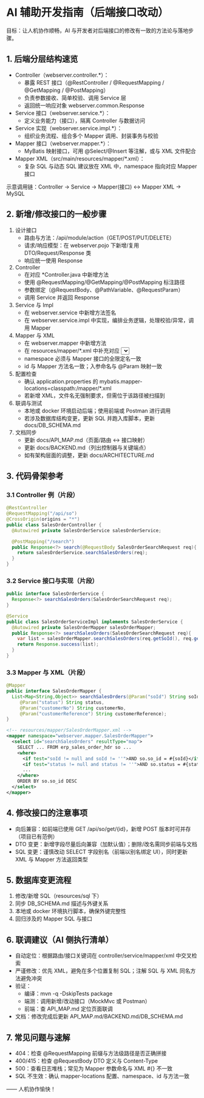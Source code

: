 # AI 辅助开发指南（后端接口改动）

目标：让人机协作顺畅，AI 与开发者对后端接口的修改有一致的方法论与落地步骤。

## 1. 后端分层结构速览
- Controller（webserver.controller.*）：
  - 暴露 REST 接口（@RestController / @RequestMapping / @GetMapping / @PostMapping）
  - 负责参数接收、简单校验、调用 Service 层
  - 返回统一响应对象 webserver.common.Response
- Service 接口（webserver.service.*）：
  - 定义业务能力（接口），隔离 Controller 与数据访问
- Service 实现（webserver.service.impl.*）：
  - 组织业务流程、组合多个 Mapper 调用、封装事务与校验
- Mapper 接口（webserver.mapper.*）：
  - MyBatis 映射接口，可用 @Select/@Insert 等注解，或与 XML 文件配合
- Mapper XML（src/main/resources/mapper/*.xml）：
  - 复杂 SQL 与动态 SQL 建议放在 XML 中，namespace 指向对应 Mapper 接口

示意调用链：Controller → Service → Mapper(接口) ↔ Mapper XML → MySQL

## 2. 新增/修改接口的一般步骤
1) 设计接口
   - 路由与方法：/api/module/action（GET/POST/PUT/DELETE）
   - 请求/响应模型：在 webserver.pojo 下新增/复用 DTO/Request/Response 类
   - 响应统一使用 Response<T>
2) Controller
   - 在对应 *Controller.java 中新增方法
   - 使用 @RequestMapping/@GetMapping/@PostMapping 标注路径
   - 参数绑定（@RequestBody、@PathVariable、@RequestParam）
   - 调用 Service 并返回 Response
3) Service 与 Impl
   - 在 webserver.service 中新增方法签名
   - 在 webserver.service.impl 中实现，编排业务逻辑，处理校验/异常，调用 Mapper
4) Mapper 与 XML
   - 在 webserver.mapper 中新增方法
   - 在 resources/mapper/*.xml 中补充对应 <select>/<insert>/<update>/<delete>
   - namespace 必须与 Mapper 接口的全限定名一致
   - id 与 Mapper 方法名一致；入参命名与 @Param 映射一致
5) 配置检查
   - 确认 application.properties 的 mybatis.mapper-locations=classpath:/mapper/*.xml
   - 若新增 XML，文件名无强制要求，但需位于该路径被扫描到
6) 联调与测试
   - 本地或 docker 环境启动后端；使用前端或 Postman 进行调用
   - 若涉及数据库结构变更，更新 SQL 并跑入库脚本，更新 docs/DB_SCHEMA.md
7) 文档同步
   - 更新 docs/API_MAP.md（页面/路由 ↔ 接口映射）
   - 更新 docs/BACKEND.md（列出控制器与关键端点）
   - 如有架构层面的调整，更新 docs/ARCHITECTURE.md

## 3. 代码骨架参考

### 3.1 Controller 例（片段）
```java
@RestController
@RequestMapping("/api/so")
@CrossOrigin(origins = "*")
public class SalesOrderController {
  @Autowired private SalesOrderService salesOrderService;

  @PostMapping("/search")
  public Response<?> search(@RequestBody SalesOrderSearchRequest req){
    return salesOrderService.searchSalesOrders(req);
  }
}
```

### 3.2 Service 接口与实现（片段）
```java
public interface SalesOrderService {
  Response<?> searchSalesOrders(SalesOrderSearchRequest req);
}

@Service
public class SalesOrderServiceImpl implements SalesOrderService {
  @Autowired private SalesOrderMapper salesOrderMapper;
  public Response<?> searchSalesOrders(SalesOrderSearchRequest req){
    var list = salesOrderMapper.searchSalesOrders(req.getSoId(), req.getStatus(), ...);
    return Response.success(list);
  }
}
```

### 3.3 Mapper 与 XML（片段）
```java
@Mapper
public interface SalesOrderMapper {
  List<Map<String,Object>> searchSalesOrders(@Param("soId") String soId,
     @Param("status") String status,
     @Param("customerNo") String customerNo,
     @Param("customerReference") String customerReference);
}
```

```xml
<!-- resources/mapper/SalesOrderMapper.xml -->
<mapper namespace="webserver.mapper.SalesOrderMapper">
  <select id="searchSalesOrders" resultType="map">
    SELECT ... FROM erp_sales_order_hdr so ...
    <where>
      <if test="soId != null and soId != ''">AND so.so_id = #{soId}</if>
      <if test="status != null and status != ''">AND so.status = #{status}</if>
      ...
    </where>
    ORDER BY so.so_id DESC
  </select>
</mapper>
```

## 4. 修改接口的注意事项
- 向后兼容：如前端已使用 GET /api/so/get/{id}，新增 POST 版本时可并存（项目已有范例）
- DTO 变更：新增字段尽量后向兼容（加默认值）；删除/改名需同步前端与文档
- SQL 变更：谨慎改动 SELECT 字段别名（前端以别名绑定 UI），同时更新 XML 与 Mapper 方法返回类型

## 5. 数据库变更流程
1) 修改/新增 SQL（resources/sql 下）
2) 同步 DB_SCHEMA.md 描述与外键关系
3) 本地或 docker 环境执行脚本，确保外键完整性
4) 回归涉及的 Mapper SQL 与接口

## 6. 联调建议（AI 侧执行清单）
- 自动定位：根据路由/接口关键词在 controller/service/mapper/xml 中交叉检索
- 严谨修改：优先 XML，避免在多个位置复制 SQL；注解 SQL 与 XML 同名方法避免冲突
- 验证：
  - 编译：mvn -q -DskipTests package
  - 端测：调用新增/改动接口（MockMvc 或 Postman）
  - 前端：查 API_MAP.md 定位页面联调
- 文档：修改完成后更新 API_MAP.md/BACKEND.md/DB_SCHEMA.md

## 7. 常见问题与速解
- 404：检查 @RequestMapping 前缀与方法级路径是否正确拼接
- 400/415：检查 @RequestBody DTO 定义与 Content-Type
- 500：查看日志堆栈；常见为 Mapper 参数命名与 XML #{} 不一致
- SQL 不生效：确认 mapper-locations 配置、namespace、id 与方法一致

—— 人机协作愉快！

